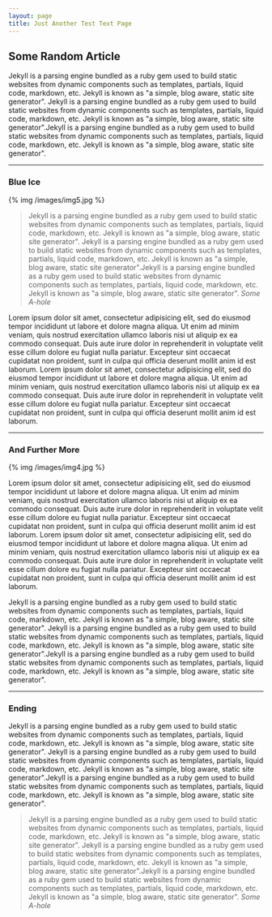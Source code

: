 ```yaml
---
layout: page
title: Just Another Test Text Page
---
```

## Some Random Article

  Jekyll is a parsing engine bundled as a ruby gem used to build static websites from dynamic components such as templates, partials, liquid code, markdown, etc. Jekyll is known as "a simple, blog aware, static site generator". Jekyll is a parsing engine bundled as a ruby gem used to build static websites from dynamic components such as templates, partials, liquid code, markdown, etc. Jekyll is known as "a simple, blog aware, static site generator".Jekyll is a parsing engine bundled as a ruby gem used to build static websites from dynamic components such as templates, partials, liquid code, markdown, etc. Jekyll is known as "a simple, blog aware, static site generator".

---  
### Blue Ice
  
{% img /images/img5.jpg %}
  
> Jekyll is a parsing engine bundled as a ruby gem used to build static websites from dynamic components such as templates, partials, liquid code, markdown, etc. Jekyll is known as "a simple, blog aware, static site generator". Jekyll is a parsing engine bundled as a ruby gem used to build static websites from dynamic components such as templates, partials, liquid code, markdown, etc. Jekyll is known as "a simple, blog aware, static site generator".Jekyll is a parsing engine bundled as a ruby gem used to build static websites from dynamic components such as templates, partials, liquid code, markdown, etc. Jekyll is known as "a simple, blog aware, static site generator". <cite>Some A-hole</cite>
   
Lorem ipsum dolor sit amet, consectetur adipisicing elit, sed do eiusmod tempor incididunt ut labore et dolore magna aliqua. Ut enim ad minim veniam, quis nostrud exercitation ullamco laboris nisi ut aliquip ex ea commodo consequat. Duis aute irure dolor in reprehenderit in voluptate velit esse cillum dolore eu fugiat nulla pariatur. Excepteur sint occaecat cupidatat non proident, sunt in culpa qui officia deserunt mollit anim id est laborum. Lorem ipsum dolor sit amet, consectetur adipisicing elit, sed do eiusmod tempor incididunt ut labore et dolore magna aliqua. Ut enim ad minim veniam, quis nostrud exercitation ullamco laboris nisi ut aliquip ex ea commodo consequat. Duis aute irure dolor in reprehenderit in voluptate velit esse cillum dolore eu fugiat nulla pariatur. Excepteur sint occaecat cupidatat non proident, sunt in culpa qui officia deserunt mollit anim id est laborum.

---
### And Further More

{% img /images/img4.jpg %}

Lorem ipsum dolor sit amet, consectetur adipisicing elit, sed do eiusmod tempor incididunt ut labore et dolore magna aliqua. Ut enim ad minim veniam, quis nostrud exercitation ullamco laboris nisi ut aliquip ex ea commodo consequat. Duis aute irure dolor in reprehenderit in voluptate velit esse cillum dolore eu fugiat nulla pariatur. Excepteur sint occaecat cupidatat non proident, sunt in culpa qui officia deserunt mollit anim id est laborum. Lorem ipsum dolor sit amet, consectetur adipisicing elit, sed do eiusmod tempor incididunt ut labore et dolore magna aliqua. Ut enim ad minim veniam, quis nostrud exercitation ullamco laboris nisi ut aliquip ex ea commodo consequat. Duis aute irure dolor in reprehenderit in voluptate velit esse cillum dolore eu fugiat nulla pariatur. Excepteur sint occaecat cupidatat non proident, sunt in culpa qui officia deserunt mollit anim id est laborum.

  Jekyll is a parsing engine bundled as a ruby gem used to build static websites from dynamic components such as templates, partials, liquid code, markdown, etc. Jekyll is known as "a simple, blog aware, static site generator". Jekyll is a parsing engine bundled as a ruby gem used to build static websites from dynamic components such as templates, partials, liquid code, markdown, etc. Jekyll is known as "a simple, blog aware, static site generator".Jekyll is a parsing engine bundled as a ruby gem used to build static websites from dynamic components such as templates, partials, liquid code, markdown, etc. Jekyll is known as "a simple, blog aware, static site generator".
  
---
### Ending
  
Jekyll is a parsing engine bundled as a ruby gem used to build static websites from dynamic components such as templates, partials, liquid code, markdown, etc. Jekyll is known as "a simple, blog aware, static site generator". Jekyll is a parsing engine bundled as a ruby gem used to build static websites from dynamic components such as templates, partials, liquid code, markdown, etc. Jekyll is known as "a simple, blog aware, static site generator".Jekyll is a parsing engine bundled as a ruby gem used to build static websites from dynamic components such as templates, partials, liquid code, markdown, etc. Jekyll is known as "a simple, blog aware, static site generator".

> Jekyll is a parsing engine bundled as a ruby gem used to build static websites from dynamic components such as templates, partials, liquid code, markdown, etc. Jekyll is known as "a simple, blog aware, static site generator". Jekyll is a parsing engine bundled as a ruby gem used to build static websites from dynamic components such as templates, partials, liquid code, markdown, etc. Jekyll is known as "a simple, blog aware, static site generator".Jekyll is a parsing engine bundled as a ruby gem used to build static websites from dynamic components such as templates, partials, liquid code, markdown, etc. Jekyll is known as "a simple, blog aware, static site generator". <cite>Some A-hole</cite>
  

